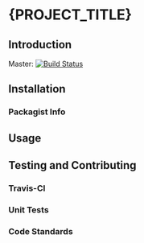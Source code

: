 # {PROJECT_TITLE}
## Introduction
Master: [![Build Status](https://travis-ci.org/{PROJECT_OWNER}/{PROJECT_TITLE}.png?branch=master)](https://travis-ci.org/{PROJECT_OWNER}/{PROJECT_TITLE})

## Installation
### Packagist Info
## Usage
## Testing and Contributing
### Travis-CI
### Unit Tests
### Code Standards
